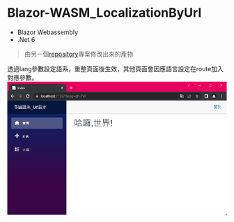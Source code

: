 # Blazor-WASM_LocalizationByUrl
* Blazor Webassembly
* .Net 6
> 由另一個[repository](https://github.com/Airethz/Blazor-WASM_Localization)專案修改出來的產物

透過lang參數設定語系，重整頁面後生效，其他頁面會因應語言設定在route加入對應參數。
![](https://github.com/Airethz/Blazor-WASM_LocalizationByUrl/blob/main/doc/%E7%95%AB%E9%9D%A2.png)
